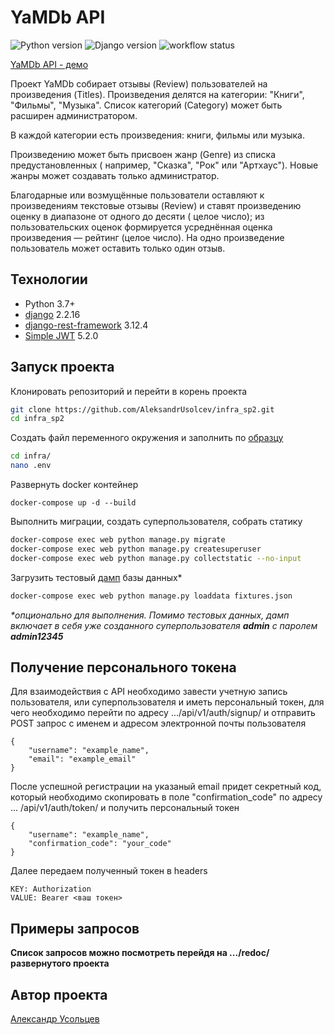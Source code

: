 # YaMDb API
![Python version](https://img.shields.io/badge/python-3.7-yellow) 
![Django version](https://img.shields.io/badge/django-2.2-orange) 
![workflow status](https://github.com/AleksandrUsolcev/yamdb_final/actions/workflows/yamdb_workflow.yml/badge.svg)

[YaMDb API - демо](http://yamdb-usolcev.ddns.net/api/v1/)

Проект YaMDb собирает отзывы (Review) пользователей на произведения (Titles).
Произведения делятся на категории: "Книги", "Фильмы", "Музыка". Список
категорий (Category) может быть расширен администратором.

В каждой категории есть произведения: книги, фильмы или музыка. 

Произведению может быть присвоен жанр (Genre) из списка предустановленных (
например, "Сказка", "Рок" или "Артхаус"). Новые жанры может создавать только
администратор.

Благодарные или возмущённые пользователи оставляют к произведениям текстовые
отзывы (Review) и ставят произведению оценку в диапазоне от одного до десяти (
целое число); из пользовательских оценок формируется усреднённая оценка
произведения — рейтинг (целое число). На одно произведение пользователь может
оставить только один отзыв.

## Технологии

- Python 3.7+
- [django](https://github.com/django/django) 2.2.16
- [django-rest-framework](https://github.com/encode/django-rest-framework)
  3.12.4
- [Simple JWT](https://github.com/jazzband/djangorestframework-simplejwt) 5.2.0

## Запуск проекта

Клонировать репозиторий и перейти в корень проекта

```bash
git clone https://github.com/AleksandrUsolcev/infra_sp2.git
cd infra_sp2
``` 

Создать файл переменного окружения и заполнить по [образцу](/infra/example.env)

```bash
cd infra/
nano .env
``` 

Развернуть docker контейнер

```
docker-compose up -d --build 
``` 

Выполнить миграции, создать суперпользователя, собрать статику

```bash
docker-compose exec web python manage.py migrate
docker-compose exec web python manage.py createsuperuser
docker-compose exec web python manage.py collectstatic --no-input
```

Загрузить тестовый [дамп](/infra/fixtures.json) базы данных*

```bash
docker-compose exec web python manage.py loaddata fixtures.json
```

<em>*опционально для выполнения. Помимо тестовых данных, дамп включает в себя уже созданного суперпользователя **admin** с паролем **admin12345**</em>

## Получение персонального токена

Для взаимодействия с API необходимо завести учетную запись пользователя,
или суперпользователя и иметь персональный токен, для чего необходимо
перейти по адресу .../api/v1/auth/signup/ и отправить POST запрос с
именем и адресом электронной почты пользователя

```
{
    "username": "example_name",
    "email": "example_email"
}
``` 

После успешной регистрации на указаный email придет секретный код, который
необходимо скопировать в поле "confirmation_code" по адресу ...
/api/v1/auth/token/ и получить персональный токен

```
{
    "username": "example_name",
    "confirmation_code": "your_code"
}
``` 

Далее передаем полученный токен в headers

```
KEY: Authorization
VALUE: Bearer <ваш токен>
``` 

## Примеры запросов

**Список запросов можно посмотреть перейдя на .../redoc/
развернутого проекта**

## Автор проекта

[Александр Усольцев](https://github.com/AleksandrUsolcev)
